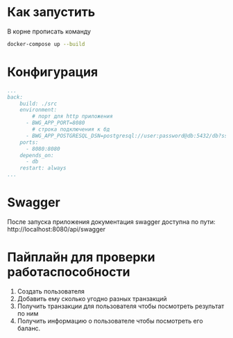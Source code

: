 # Как запустить
В корне прописать команду
```bash
docker-compose up --build
```

# Конфигурация
```yml
...
back:
    build: ./src
    environment:
        # порт для http приложения
      - BWG_APP_PORT=8080
        # строка подключения к бд
      - BWG_APP_POSTGRESQL_DSN=postgresql://user:password@db:5432/db?sslmode=disable
    ports:
      - 8080:8080
    depends_on:
      - db
    restart: always
...
```

# Swagger
После запуска приложения документация swagger доступна по пути:
http://localhost:8080/api/swagger

# Пайплайн для проверки работаспособности
1. Создать пользователя
2. Добавить ему сколько угодно разных транзакций
3. Получить транзакции для пользователя чтобы посмотреть результат по ним
4. Получить информацию о пользователе чтобы посмотреть его баланс.
